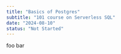 ```yaml
---
title: "Basics of Postgres"
subtitle: "101 course on Serverless SQL"
date: "2024-08-10"
status: "Not Started"
---
```


foo bar
